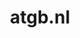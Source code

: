 ---
layout: post
title: "atgb.nl"
internal_url: "/dutchgov/atgb.nl.html"
subdomains_count: 3
all_subdomains_count: 9
urls_count: 3
ssl_rank: 0
http_rank: 69.666666666667
url_link: /data/atgb.nl/urls.txt
all_subdomains_link: /data/atgb.nl/all_subdomains.txt
subdomains_link: /data/atgb.nl/subdomains.txt
categories: dutchgov
---